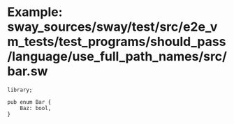 # Example: sway_sources/sway/test/src/e2e_vm_tests/test_programs/should_pass/language/use_full_path_names/src/bar.sw

```sway
library;

pub enum Bar {
    Baz: bool,
}

```

